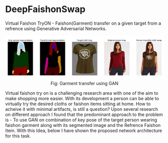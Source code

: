# DeepFaishonSwap
Virtual Faishon TryON - Faishon(Garment) transfer on a given target from a refrence using Generative Adversarial Networks. 

<p align="center">
  <img src="/images/fswap.png"><span class="img_caption" style="display: block; text-align: center; font-size: 7;">Fig: Garment transfer using GAN</span>


Virtual faishon try on is a challenging research area with one of the aim to make shopping more easier. With its development a person can be able to virtually try the desired cloths or faishon items sitting at home. How to acheive it with minimal artifacts, is still a question? Upon several research on different approach I found that the predominant approach to the problem is - To use GAN on combination of key pose of the target person wearing faishon garment along with its segmented image and the Refrence Faishon Item. With this Idea, below I have shown the proposed network architecture for this task.
